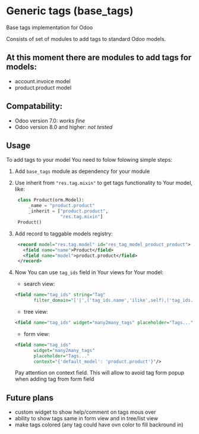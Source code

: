 # Generic tags (base_tags)

Base tags implementation for Odoo

Consists of set of modules to add tags to standard Odoo models.

## At this moment there are modules to add tags for models:

  - account.invoice model
  - product.product model
  
## Compatability:

  - Odoo version 7.0: *works fine*
  - Odoo version 8.0 and higher: *not tested*
  
## Usage

To add tags to your model You need to folow folowing simple steps:

1. Add ```base_tags``` module as dependency for your module

2. Use inherit from ```"res.tag.mixin"``` to get tags functionality to Your model, like:

   ```python
    class Product(orm.Model):
        _name = "product.product"
        _inherit = ["product.product",
                    "res.tag.mixin"]
    Product()
   ```
3. Add record to taggable models registry:
   
   ```xml
    <record model="res.tag.model" id="res_tag_model_product_product">
      <field name="name">Product</field>
      <field name="model">product.product</field>
    </record>
    ```
4. Now You can use ```tag_ids``` field in Your views for Your model:

   - search view:
    
    ```xml
    <field name="tag_ids" string="Tag"
           filter_domain="['|',('tag_ids.name','ilike',self),('tag_ids.code','ilike',self)]"/>
    ```
   - tree view:
  
    ```xml
    <field name="tag_ids" widget="many2many_tags" placeholder="Tags..."/>
    ```
   - form view:
    
    ```xml
    <field name="tag_ids"
           widget="many2many_tags"
           placeholder="Tags..."
           context="{'default_model': 'product.product'}"/>
    ```
    
    Pay attention on context field. This will allow to avoid tag form popup when adding tag from form field
    
## Future plans

- custom widget to show help/comment on tags mous over
- ability to show tags same in form view and in tree/list view
- make tags colored (any tag could have ovn color to fill backround in)
